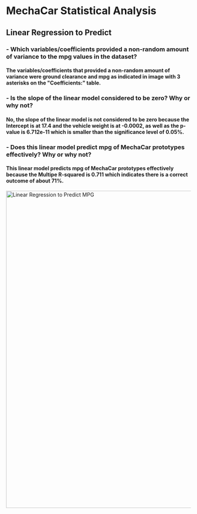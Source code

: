 # MechaCar Statistical Analysis

## Linear Regression to Predict
### - Which variables/coefficients provided a non-random amount of variance to the mpg values in the dataset?
#### The variables/coefficients that provided a non-random amount of variance were ground clearance and mpg as indicated in image with 3 asterisks on the "Coefficients:" table.
### - Is the slope of the linear model considered to be zero? Why or why not?
#### No, the slope of the linear model is not considered to be zero because the Intercept is at 17.4 and the vehicle weight is at -0.0002, as well as the p-value is 6.712e-11 which is smaller than the significance level of 0.05%.
### - Does this linear model predict mpg of MechaCar prototypes effectively? Why or why not?
#### This linear model predicts mpg of MechaCar prototypes effectively because the Multipe R-squared is 0.711 which indicates there is a correct outcome of about 71%.
<img width="865" alt="Linear Regression to Predict MPG" src="https://user-images.githubusercontent.com/86431959/136709138-7c8ab055-d029-4c64-8cb1-d1d0c4d51136.png">
